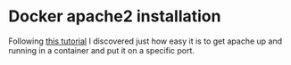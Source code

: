 # Docker apache2 installation

Following [this tutorial](http://www.kstaken.com/blog/2013/07/06/how-to-run-apache-under-docker/) I discovered just how easy it is to get apache up and running in a container and put it on a specific port.
